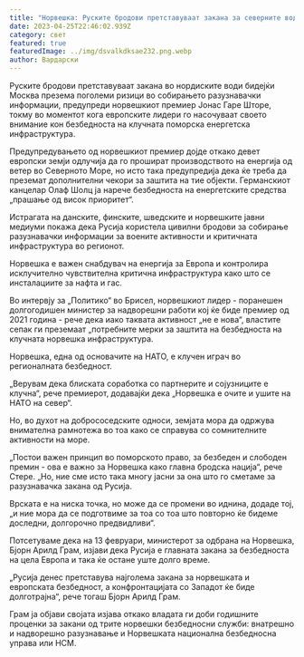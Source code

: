 ```yaml
---
title: "Норвешка: Руските бродови претставуваат закана за северните води"
date: 2023-04-25T22:46:02.939Z
category: свет
featured: true
featuredImage: ../img/dsvalkdksae232.png.webp
author: Вардарски
---
```


Руските бродови претставуваат закана во нордиските води бидејќи Москва презема поголеми ризици во собирањето разузнавачки информации, предупреди норвешкиот премиер Јонас Гаре Шторе, токму во моментот кога европските лидери го насочуваат своето внимание кон безбедноста на клучната поморска енергетска инфраструктура.

Предупредувањето од норвешкиот премиер дојде откако девет европски земји одлучија да го прошират производството на енергија од ветер во Северното Море, но исто така предупредија дека ќе треба да преземат дополнителни чекори за заштита на тие објекти. Германскиот канцелар Олаф Шолц ја нарече безбедноста на енергетските средства „прашање од висок приоритет“.

Истрагата на данските, финските, шведските и норвешките јавни медиуми покажа дека Русија користела цивилни бродови за собирање разузнавачки информации за воените активности и критичната инфраструктура во регионот.

Норвешка е важен снабдувач на енергија за Европа и контролира исклучително чувствителна критична инфраструктура како што се инсталациите за нафта и гас.

Во интервју за „Политико“ во Брисел, норвешкиот лидер - поранешен долгогодишен министер за надворешни работи кој ќе биде премиер од 2021 година - рече дека иако таквата активност „не е нова“, властите сепак ги преземаат „потребните мерки за заштита на безбедноста на клучната норвешка инфраструктура.

Норвешка, една од основачите на НАТО, е клучен играч во регионалната безбедност.

„Верувам дека блиската соработка со партнерите и сојузниците е клучна“, рече премиерот, додавајќи дека „Норвешка е очите и ушите на НАТО на север“.

Но, во духот на добрососедските односи, земјата мора да одржува внимателна рамнотежа во тоа како се справува со сомнителните активности на море.

„Постои важен принцип во поморското право, за безбеден и слободен премин - ова е важно за Норвешка како главна бродска нација“, рече Стере. „Но, ние сме исто така многу јасни за она што го сметаме за разузнавачка закана од Русија.

Врската е на ниска точка, но може да се промени во иднина, додаде тој, „и ние мора да се подготвиме за тоа со тоа што повторно ќе бидеме доследни, долгорочно предвидливи“.

Потсетуваме дека на 13 февруари, министерот за одбрана на Норвешка, Бјорн Арилд Грам, изјави дека Русија е главната закана за безбедноста на цела Европа и така ќе остане уште долго време.

„Русија денес претставува најголема закана за норвешката и европската безбедност, а конфронтацијата со Западот ќе биде долготрајна“, рече тогаш Бјорн Арилд Грам.

Грам ја објави својата изјава откако владата ги доби годишните проценки за закани од трите норвешки безбедносни служби: внатрешно и надворешно разузнавање и Норвешката национална безбедносна управа или НСМ.
